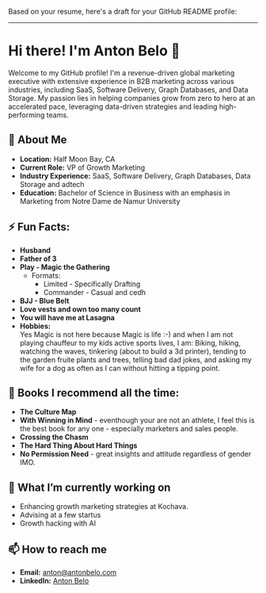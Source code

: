 Based on your resume, here's a draft for your GitHub README profile:

---

# Hi there! I'm Anton Belo 👋

Welcome to my GitHub profile! I'm a revenue-driven global marketing executive with extensive experience in B2B marketing across various industries, including SaaS, Software Delivery, Graph Databases, and Data Storage. My passion lies in helping companies grow from zero to hero at an accelerated pace, leveraging data-driven strategies and leading high-performing teams.

## 🚀 About Me

- **Location:** Half Moon Bay, CA
- **Current Role:** VP of Growth Marketing 
- **Industry Experience:** SaaS, Software Delivery, Graph Databases, Data Storage and adtech
- **Education:** Bachelor of Science in Business with an emphasis in Marketing from Notre Dame de Namur University

## ⚡ Fun Facts: 
- **Husband**
- **Father of 3**
- **Play - Magic the Gathering**
  - Formats:
    - Limited - Specifically Drafting
    - Commander - Casual and cedh    
- **BJJ - Blue Belt** 
- **Love vests and own too many count**
- **You will have me at Lasagna**
- **Hobbies:**
<br/>Yes Magic is not here because Magic is life :-) and when I am not playing chauffeur to my kids active sports lives, I am: 
Biking, hiking, watching the waves, tinkering (about to build a 3d printer), tending to the garden fruite plants and trees, telling bad dad jokes, and asking my wife for a dog as often as I can without hitting a tipping point.
 
## 📖 Books I recommend all the time: 
- **The Culture Map**
- **With Winning in Mind** - eventhough your are not an athlete, I feel this is the best book for any one - especially marketers and sales people.
- **Crossing the Chasm**
- **The Hard Thing About Hard Things**
- **No Permission Need** - great insights and attitude regardless of gender IMO. 

## 🌱 What I’m currently working on
- Enhancing growth marketing strategies at Kochava.
- Advising at a few startus 
- Growth hacking with AI

## 📫 How to reach me
- **Email:** [anton@antonbelo.com](mailto:anton@antonbelo.com)
- **LinkedIn:** [Anton Belo](https://www.linkedin.com/in/antonbelo/)
